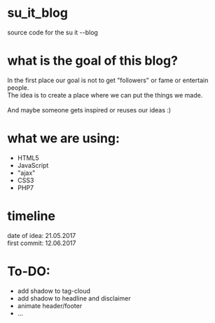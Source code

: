 # su_it_blog
source code for the su it --blog

# what is the goal of this blog?

In the first place our goal is not to get "followers" or fame or entertain people.<br>
The idea is to create a place where we can put the things we made.
<br>
<br>
And maybe someone gets inspired or reuses our ideas :)

# what we are using:
- HTML5
- JavaScript
- "ajax"
- CSS3
- PHP7

# timeline

date of idea: 21.05.2017
<br>
first commit: 12.06.2017

# To-DO:

- add shadow to tag-cloud
- add shadow to headline and disclaimer
- animate header/footer
- ...